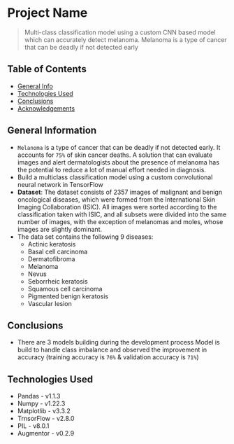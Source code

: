 # Project Name
> Multi-class classification model using a custom CNN based model which can accurately detect melanoma. Melanoma is a type of cancer that can be deadly if not detected early


## Table of Contents
* [General Info](#general-information)
* [Technologies Used](#technologies-used)
* [Conclusions](#conclusions)
* [Acknowledgements](#acknowledgements)

## General Information
- `Melanoma` is a type of cancer that can be deadly if not detected early. It accounts for `75%` of skin cancer deaths. A solution that can evaluate images and alert dermatologists about the presence of melanoma has the potential to reduce a lot of manual effort needed in diagnosis.
- Build a multiclass classification model using a custom convolutional neural network in TensorFlow
- **Dataset**: The dataset consists of 2357 images of malignant and benign oncological diseases, which were formed from the International Skin Imaging Collaboration (ISIC). All images were sorted according to the classification taken with ISIC, and all subsets were divided into the same number of images, with the exception of melanomas and moles, whose images are slightly dominant.
- The data set contains the following 9 diseases:
  - Actinic keratosis
  - Basal cell carcinoma
  - Dermatofibroma
  - Melanoma
  - Nevus
  - Seborrheic keratosis
  - Squamous cell carcinoma
  - Pigmented benign keratosis
  - Vascular lesion


## Conclusions
- There are 3 models building during the development process
Model is build to handle class imbalance and observed the improvement in accuracy (training accuracy is `76%` & validation accuracy is `71%`)


## Technologies Used
 - Pandas - v1.1.3
 - Numpy - v1.22.3
 - Matplotlib - v3.3.2
 - TrnsorFlow - v2.8.0
 - PIL - v8.0.1
 - Augmentor - v0.2.9



<!-- Optional -->
<!-- ## License -->
<!-- This project is open source and available under the [... License](). -->

<!-- You don't have to include all sections - just the one's relevant to your project -->